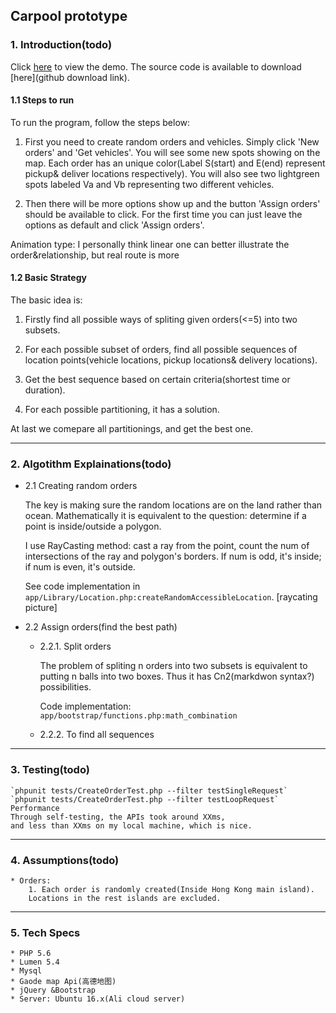 ## Carpool prototype

### 1. Introduction(todo)

Click [here](http://47.52.30.33/index.html) to view the demo. The source code is available to download [here](github download link).

#### 1.1 Steps to run

To run the program, follow the steps below:

1. First you need to create random orders and vehicles. Simply click 'New orders' and 'Get vehicles'. You will see some new spots showing on the map. Each order has an unique color(Label S(start) and E(end) represent pickup& deliver locations respectively). You will also see two lightgreen spots labeled Va and Vb representing two different vehicles.

2. Then there will be more options show up and the button 'Assign orders' should be available to click. For the first time you can just leave the options as default and click 'Assign orders'.

Animation type: I personally think linear one can better illustrate the order&relationship, but real route is more

#### 1.2 Basic Strategy

The basic idea is:

1. Firstly find all possible ways of spliting given orders(<=5) into two subsets.

2. For each possible subset of orders, find all possible sequences of location points(vehicle locations, pickup locations& delivery locations).

3. Get the best sequence based on certain criteria(shortest time or duration).

3. For each possible partitioning, it has a solution.

At last we comepare all partitionings, and get the best one.

---

### 2. Algotithm Explainations(todo)

* 2.1 Creating random orders

    The key is making sure the random locations are on the land rather than ocean. Mathematically it is equivalent to the question: determine if a point is inside/outside a polygon.

    I use RayCasting method: cast a ray from the point, count the num of intersections of the ray and polygon's borders. If num is odd, it's inside; if num is even, it's outside.

    See code implementation in `app/Library/Location.php:createRandomAccessibleLocation`.
[raycating picture]

* 2.2 Assign orders(find the best path)

    - 2.2.1. Split orders

        The problem of spliting n orders into two subsets is equivalent to putting n balls into two boxes. Thus it has Cn2(markdwon syntax?) possibilities.

        Code implementation: `app/bootstrap/functions.php:math_combination`


    - 2.2.2. To find all sequences

---

### 3. Testing(todo)

    `phpunit tests/CreateOrderTest.php --filter testSingleRequest`
    `phpunit tests/CreateOrderTest.php --filter testLoopRequest`
    Performance
    Through self-testing, the APIs took around XXms,
    and less than XXms on my local machine, which is nice.

---

### 4. Assumptions(todo)

    * Orders:
        1. Each order is randomly created(Inside Hong Kong main island).
        Locations in the rest islands are excluded.

---

### 5. Tech Specs

    * PHP 5.6
    * Lumen 5.4
    * Mysql
    * Gaode map Api(高德地图)
    * jQuery &Bootstrap
    * Server: Ubuntu 16.x(Ali cloud server)
